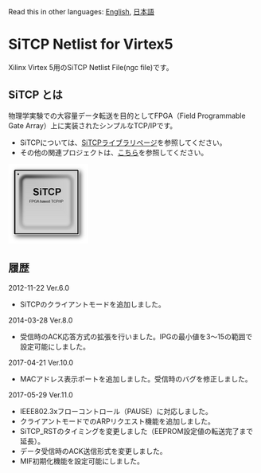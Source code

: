 Read this in other languages: [English](README.md), [日本語](README.ja.md)

# SiTCP Netlist for Virtex5

Xilinx Virtex 5用のSiTCP Netlist File(ngc file)です。


## SiTCP とは

物理学実験での大容量データ転送を目的としてFPGA（Field Programmable Gate Array）上に実装されたシンプルなTCP/IPです。

* SiTCPについては、[SiTCPライブラリページ](https://www.bbtech.co.jp/products/sitcp-library/)を参照してください。
* その他の関連プロジェクトは、[こちら](https://github.com/BeeBeansTechnologies)を参照してください。

![SiTCP](sitcp.png)


## 履歴

2012-11-22 Ver.6.0
* SiTCPのクライアントモードを追加しました。

2014-03-28 Ver.8.0
* 受信時のACK応答方式の拡張を行いました。IPGの最小値を3～15の範囲で設定可能にしました。

2017-04-21 Ver.10.0
* MACアドレス表示ポートを追加しました。受信時のバグを修正しました。

2017-05-29 Ver.11.0
* IEEE802.3xフローコントロール（PAUSE）に対応しました。
* クライアントモードでのARPリクエスト機能を追加しました。
* SiTCP_RSTのタイミングを変更しました（EEPROM設定値の転送完了まで延長）。
* データ受信時のACK送信形式を変更しました。
* MIF初期化機能を設定可能にしました。
